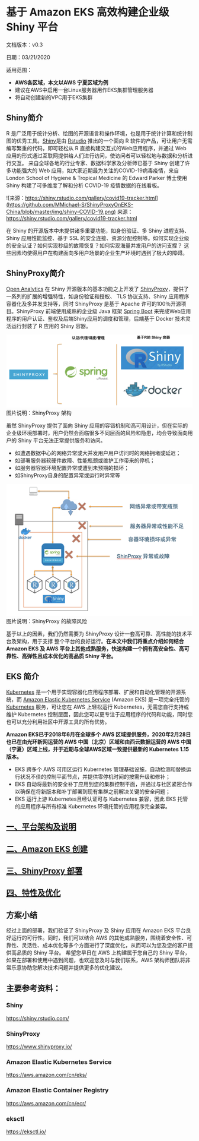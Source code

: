 # 基于 Amazon EKS 高效构建企业级 Shiny 平台


文档版本：v0.3

日期：03/21/2020

适用范围：

* **AWS各区域，本文以AWS 宁夏区域为例**
* 建议在AWS中启用一台Linux服务器用作EKS集群管理服务器
* 将自动创建新的VPC用于EKS集群



## Shiny简介

R 是广泛用于统计分析、绘图的开源语言和操作环境，也是用于统计计算和统计制图的优秀工具。[Shiny](https://shiny.rstudio.com/)是由 [Rstudio](https://rstudio.com/) 推出的一个面向 R 软件的产品，可让用户无需编写繁重的代码，即可轻松从 R 直接构建交互式的Web应用程序，并通过 Web 应用的形式通过互联网提供给人们进行访问，使访问者可以轻松地与数据和分析进行交互。
来自全球各地的行业专家、数据科学家及分析师已基于 Shiny 创建了许多功能强大的 Web 应用，如大家近期最为关注的COVID-19病毒疫情，来自 London School of Hygiene & Tropical Medicine 的 Edward Parker 博士使用 Shiny 构建了可多维度了解和分析 COVID-19 疫情数据的在线看板。

![来源：https://shiny.rstudio.com/gallery/covid19-tracker.html](https://github.com/MMichael-S/ShinyProxyOnEKS-China/blob/master/img/shiny-COVID-19.png)
来源：https://shiny.rstudio.com/gallery/covid19-tracker.html

在 Shiny 的开源版本中未提供诸多重要功能，如身份验证、多 Shiny 进程支持、Shiny 应用性能监控、基于 SSL 的安全连接、资源分配控制等。如何实现企业级的安全认证？如何实现秒级的故障恢复？如何实现海量并发用户的访问支撑？ 这些因素均使得用户在构建面向多用户场景的企业生产环境时遇到了极大的障碍。

## ShinyProxy简介

[Open Analytics](https://www.openanalytics.eu/) 在 Shiny 开源版本的基本功能之上开发了 [ShinyProxy](https://www.shinyproxy.io/)，提供了一系列的扩展的增强特性，如身份验证和授权、 TLS 协议支持、Shiny 应用程序容器化及多并发支持等，同时 ShinyProxy 是基于 Apache 许可的100％开源项目。ShinyProxy 前端使用成熟的企业级 Java 框架 [Spring Boot](https://spring.io/projects/spring-boot) 来完成Web应用程序的用户认证、鉴权及后端Shiny应用的调度和管理，后端基于 Docker 技术灵活运行封装了 R 应用的 Shiny 容器。

![ShinyProxy 架构](https://github.com/MMichael-S/ShinyProxyOnEKS-China/blob/master/img/shinyproxy-arch.png)
图片说明：ShinyProxy 架构

虽然 ShinyProxy 提供了面向 Shiny 应用的容错机制和高可用设计，但在实际的企业级环境部署时，用户仍然会面临很多不同层面的风险和隐患，均会导致面向用户的 Shiny 平台无法正常提供服务和访问。

* 如遭遇数据中心的网络异常或大并发用户用户访问时的网络拥堵或延迟；
* 如部署服务器软硬件故障、性能瓶颈或维护工作带来的停机；
* 如服务器容器环境配置异常或遭到未预期的损坏；
* 如ShinyProxy自身的配置异常或运行时异常等


![ShinyProxy 的故障风险](https://github.com/MMichael-S/ShinyProxyOnEKS-China/blob/master/img/shinyproxy-risk.png)
图片说明：ShinyProxy 的故障风险

基于以上的因素，我们仍然需要为 ShinyProxy 设计一套高可靠、高性能的技术平台及架构，用于支撑 整个平台的良好运行。**在本文中我们将重点介绍如何结合 Amazon EKS 及 AWS 平台上其他成熟服务，快速构建一个拥有高安全性、高可靠性、高弹性且成本优化的高品质 Shiny 平台。**


## EKS 简介

[Kubernetes](https://kubernetes.io/) 是一个用于实现容器化应用程序部署、扩展和自动化管理的开源系统，而 [Amazon Elastic Kubernetes Service](https://aws.amazon.com/cn/eks/) (Amazon EKS) 是一项完全托管的 [Kubernetes](https://aws.amazon.com/kubernetes/) 服务，可让您在 AWS 上轻松运行 Kubernetes，无需您自行支持或维护 Kubernetes 控制层面，因此您可以更专注于应用程序的代码和功能，同时您也可以充分利用社区中开源工具的所有优势。

**Amazon EKS已于2018年6月在全球多个 AWS 区域提供服务，2020年2月28日也已在由光环新网运营的 AWS 中国（北京）区域和由西云数据运营的 AWS 中国（宁夏）区域上线，并于近期与全球AWS区域一致提供最新的 Kubernetes 1.15版本。**

* EKS 跨多个 AWS 可用区运行 Kubernetes 管理基础设施，自动检测和替换运行状况不佳的控制平面节点，并提供零停机时间的按需升级和修补；
* EKS 自动将最新的安全补丁应用到您的集群控制平面，并通过与社区紧密合作以确保在将新版本和补丁部署到现有集群之前解决关键的安全问题；
* EKS 运行上游 Kubernetes且经认证可与 Kubernetes 兼容，因此 EKS 托管的应用程序与所有标准 Kubernetes 环境托管的应用程序完全兼容。

## [一、平台架构及说明](https://github.com/MMichael-S/ShinyProxyOnEKS-China/blob/master/doc/1-Architecture.md)



## [二、Amazon EKS 创建](https://github.com/MMichael-S/ShinyProxyOnEKS-China/blob/master/doc/2-EKS-Create.md)



## [三、ShinyProxy 部署](https://github.com/MMichael-S/ShinyProxyOnEKS-China/blob/master/doc/3-ShinyProxy-Deploy.md)



## [四、特性及优化](https://github.com/MMichael-S/ShinyProxyOnEKS-China/blob/master/doc/4-Optimization.md)


## 方案小结

经过上面的部署，我们验证了 ShinyProxy 及 Shiny 应用在 Amazon EKS 平台良好运行的可行性。同时，我们可以结合 AWS 的其他成熟服务，围绕着安全性、可靠性、灵活性、成本优化等多个方面进行了深度优化，从而可以为您及您的客户提供高品质的 Shiny 平台。 希望您早日在 AWS 上构建属于您自己的 Shiny 平台，如果在部署和使用中遇到问题，也欢迎您及时与我们联系，AWS 架构师团队将非常乐意协助您解决技术问题并提供更多的优化建议。


## 主要参考资料：

### Shiny

https://shiny.rstudio.com/

### ShinyProxy

https://www.shinyproxy.io/

### Amazon Elastic Kubernetes Service

https://aws.amazon.com/cn/eks/

### Amazon Elastic Container Registry

https://aws.amazon.com/cn/ecr/

### eksctl

https://eksctl.io/


